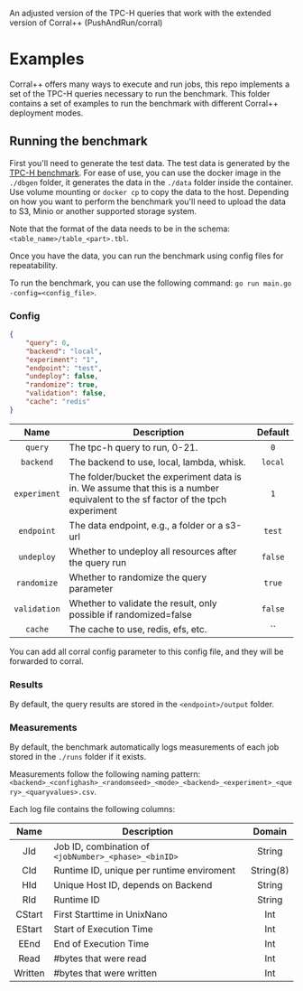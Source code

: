 An adjusted version of the TPC-H queries that work with the extended version of Corral++ (PushAndRun/corral)

# Examples

Corral++ offers many ways to execute and run jobs, this repo implements a set of the TPC-H queries necessary to run the benchmark. This folder contains a set of examples to run the benchmark with different Corral++ deployment modes.

## Running the benchmark

First you'll need to generate the test data. The test data is generated by the [TPC-H benchmark](https://www.tpc.org/tpch/). For ease of use, you can use the docker image in the `./dbgen` folder, it generates the data in the `./data` folder inside the container. Use volume mounting or `docker cp` to copy the data to the host.
Depending on how you want to perform the benchmark you'll need to upload the data to S3, Minio or another supported storage system.

Note that the format of the data needs to be in the schema: `<table_name>/table_<part>.tbl`. 

Once you have the data, you can run the benchmark using config files for repeatability.

To run the benchmark, you can use the following command: `go run main.go -config=<config_file>`.

### Config
```json
{
    "query": 0,
    "backend": "local",
    "experiment": "1",
    "endpoint": "test",
    "undeploy": false,
    "randomize": true,
    "validation": false,
    "cache": "redis"
}
```

|     Name     | Description                                                                                                                     | Default |
|:------------:|---------------------------------------------------------------------------------------------------------------------------------|:-------:|
|   `query`    | The tpc-h query to run, 0-21.                                                                                                   |   `0`   |
|  `backend`   | The backend to use, local, lambda, whisk.                                                                                       | `local` |
| `experiment` | The folder/bucket the experiment data is in. We assume that this is a number equivalent to the sf factor of the tpch experiment |   `1`   |
|  `endpoint`  | The data endpoint, e.g., a folder or a s3-url                                                                                   | `test`  |
|  `undeploy`  | Whether to undeploy all resources after the query run                                                                           | `false` |
| `randomize`  | Whether to randomize the query parameter                                                                                        | `true`  |
| `validation` | Whether to validate the result, only possible if randomized=false                                                               | `false` |
|   `cache`    | The cache to use, redis, efs, etc.                                                                                              |   ``    |

You can add all corral config parameter to this config file, and they will be forwarded to corral.

### Results
By default, the query results are stored in the `<endpoint>/output` folder.

### Measurements
By default, the benchmark automatically logs measurements of each job stored in the `./runs` folder if it exists.

Measurements follow the following naming pattern: `<backend>_<confighash>_<randomseed>_<mode>_<backend>_<experiment>_<query>_<quaryvalues>.csv`.

Each log file contains the following columns:

|  Name   | Description                                          |  Domain   |
|:-------:|------------------------------------------------------|:---------:|
|   JId   | Job ID, combination of `<jobNumber>_<phase>_<binID>` |  String   |
|   CId   | Runtime ID, unique per runtime enviroment            | String(8) |
|   HId   | Unique Host ID, depends on Backend                   |  String   |
|   RId   | Runtime ID                                           |  String   |
| CStart  | First Starttime in UnixNano                          |    Int    |
| EStart  | Start of Execution Time                              |    Int    |
|  EEnd   | End of Execution Time                                |    Int    |
|  Read   | #bytes that were read                                |    Int    |
| Written | #bytes that were written                             |    Int    |

